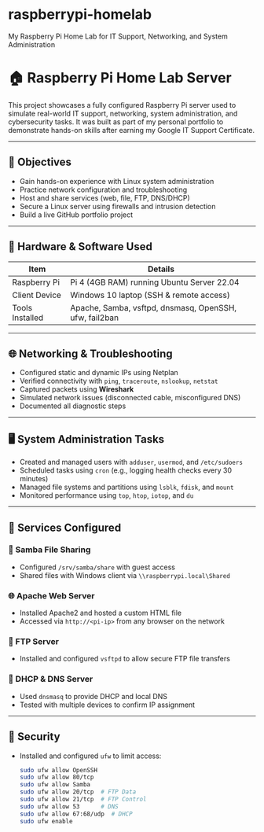 # raspberrypi-homelab
My Raspberry Pi Home Lab for IT Support, Networking, and System Administration
# 🏠 Raspberry Pi Home Lab Server

This project showcases a fully configured Raspberry Pi server used to simulate real-world IT support, networking, system administration, and cybersecurity tasks. It was built as part of my personal portfolio to demonstrate hands-on skills after earning my Google IT Support Certificate.

---

## 🎯 Objectives

- Gain hands-on experience with Linux system administration
- Practice network configuration and troubleshooting
- Host and share services (web, file, FTP, DNS/DHCP)
- Secure a Linux server using firewalls and intrusion detection
- Build a live GitHub portfolio project

---

## 🧰 Hardware & Software Used

| Item             | Details                                       |
|------------------|-----------------------------------------------|
| Raspberry Pi     | Pi 4 (4GB RAM) running Ubuntu Server 22.04    |
| Client Device    | Windows 10 laptop (SSH & remote access)       |
| Tools Installed  | Apache, Samba, vsftpd, dnsmasq, OpenSSH, ufw, fail2ban |

---

## 🌐 Networking & Troubleshooting

- Configured static and dynamic IPs using Netplan
- Verified connectivity with `ping`, `traceroute`, `nslookup`, `netstat`
- Captured packets using **Wireshark**
- Simulated network issues (disconnected cable, misconfigured DNS)
- Documented all diagnostic steps

---

## 🖥 System Administration Tasks

- Created and managed users with `adduser`, `usermod`, and `/etc/sudoers`
- Scheduled tasks using `cron` (e.g., logging health checks every 30 minutes)
- Managed file systems and partitions using `lsblk`, `fdisk`, and `mount`
- Monitored performance using `top`, `htop`, `iotop`, and `du`

---

## 🧩 Services Configured

### 📁 Samba File Sharing

- Configured `/srv/samba/share` with guest access
- Shared files with Windows client via `\\raspberrypi.local\Shared`

### 🌐 Apache Web Server

- Installed Apache2 and hosted a custom HTML file
- Accessed via `http://<pi-ip>` from any browser on the network

### 📡 FTP Server

- Installed and configured `vsftpd` to allow secure FTP file transfers

### 📡 DHCP & DNS Server

- Used `dnsmasq` to provide DHCP and local DNS
- Tested with multiple devices to confirm IP assignment

---

## 🔐 Security

- Installed and configured `ufw` to limit access:
  ```bash
  sudo ufw allow OpenSSH
  sudo ufw allow 80/tcp
  sudo ufw allow Samba
  sudo ufw allow 20/tcp  # FTP Data
  sudo ufw allow 21/tcp  # FTP Control
  sudo ufw allow 53      # DNS
  sudo ufw allow 67:68/udp  # DHCP
  sudo ufw enable
